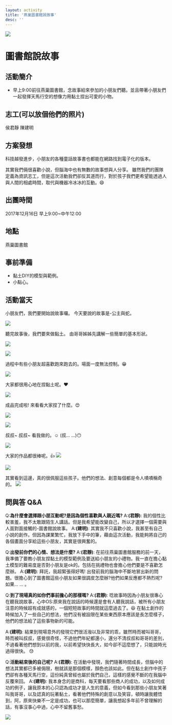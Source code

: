 ```yaml
---
layout: activity
title: '燕巢圖書館說故事'
desc: ''
---
```


![](https://imgur.com/SAIGIF5.jpg)
# 圖書館說故事

## 活動簡介
- 早上9:00前往燕巢圖書館，念故事給來參加的小朋友們聽。並且帶著小朋友們一起發揮天馬行空的想像力用黏土捏出可愛的小物。
## 志工(可以放個他們的照片)
侯君靜
陳建明
## 方案發想
科技越發進步，小朋友的各種童話故事書也都能在網路找到電子化的版本。

其實我們倆很喜歡小說，但腦海中也有無數的故事想與人分享。
雖然我們的團隊定義為資訊志工，但是這次活動我們卻反其道而行，對於孩子我們更希望能透過人與人間的相處時間，取代與機器冷冰冰的互動。:smile:
## 出團時間
2017年12月16日
早上9:00~中午12:00
## 地點
燕巢圖書館
## 事前準備
- 黏土DIY的模型與範例。
- 小點心。
## 活動當天
小朋友們，我們要開始說故事囉。
今天要說的故事是-公主與蛇。

![](https://imgur.com/5gyd8MO.jpg)

聽完故事後，我們要來做黏土。
由哥哥姊姊先講解一些簡單的基本形狀。

![](https://imgur.com/gnDFcJe.jpg)

![](https://imgur.com/ChKLUXu.jpg)

過程中有些小朋友超喜歡跑來跑去的。場面一度無法控制。:grin:

![](https://imgur.com/hWCk6PC.jpg)

大家都很用心地在捏黏土呢。:heart:

![](https://imgur.com/NqvhQu7.jpg)

成品完成啦!
來看看大家捏了什麼。:heart_eyes:

![](https://imgur.com/3tnZKFv.jpg)

![](https://imgur.com/kbzh2eF.jpg)

叔叔~ 叔叔~ 看我做的。:relaxed:
(叔... ...):no_mouth:

![](https://imgur.com/pZwbQ04.jpg)

大家的作品都很棒呢。:thumbsup:
![](https://imgur.com/IiwTw3N.jpg)

![](https://imgur.com/R698rW8.jpg)

其實看到這邊，真的很佩服這些孩子。他們的想法、創意每個都是令人嘖嘖稱奇的。
![](https://imgur.com/pOvbxxq.jpg)
## 問與答 Q&A
Q:**為什麼會選擇跟小朋互動呢?是因為個性喜歡與人親近嗎?**
A:**(君靜)**:
我的個性比較害羞，我不太敢跟陌生人講話。但是我希望能改變自己，所以才選擇一個需要與人面對面接觸的-圖書館說故事。
A:**(建明)**:
其實我不只喜歡小說，我甚至有自己小說的創作。但因為課業繁忙，我放下手中的筆，藉由這次活動，我能夠將自己的各個畫面分享給這些小朋友，其實是很興奮的。

Q:**出發前你們的心情、想法是什麼?**
A:**(君靜)**:
在前往燕巢圖書館服務的前一天，我準備了要教小朋友捏黏土的模型範例及要送給小朋友的小禮物。我一直在擔心黏土模型的難易度是否對小朋友是ok的。包括在挑禮物也會擔心他們要是不喜歡怎麼辦。
A:**(建明)**:
拜託，我超緊張得好嗎!
出發前我的腦海中不斷地冒出新的問題。很擔心到了圖書館這些小朋友如果很調皮怎麼辦?他們如果反應都不熱烈呢?如果... ... 。

Q:**到了現場真的如你們事前擔心的那樣嗎?**
A:**(君靜)**:
唸故事時因為小朋友很專心在聽我說故事，心中OS:原來我在說話的時候還是會有人聽我說話，被所有小朋友注意的時候超有成就感的，一個短短故事的時間就這麼過去了。:laughing:
在黏土創作的時候加入了一些自己的想法，他們沒有被設限在某些東西原本應該是長怎麼樣子，他們的想法給了這些事物新的可能。

A:**(建明)**:
結果到現場意外的發現它們很活潑以及非常的乖，雖然時而被叫哥哥，時而被叫叔叔，感覺很奇怪，不過他們年紀都還小，還分不清叔叔和哥哥的差別，不過看著他們想到以前的我，以前希望快快長大，如今卻不這麼想了，只能說時光過得很快。 :sweat:

Q:**活動結束後的自己呢?**
A:**(君靜)**:
在活動中發現，我們隨著時間成長，但腦中的想法其實都已多被侷限，樹就該是那個模樣，顏色也該如此。但在黏土創作中孩子們卻有各種天馬行空，這份純真曾經也屬於我們自己，這樣的感覺不斷的在我腦中反覆來回。
A:**(建明)**:
我本身念的是商科，每天要看那些商人的成功，以及如何成功的例子，讓我原本的心只認為成功才是人生的意義，但如今看到那些小朋友笑著叫我哥哥，以及認真的玩著黏土，看著他們特殊的創意以及笑容，頓時讓我體悟到，阿，原來快樂不一定是成功，也可以那麼簡單，讓我想起多年前不曾理解的話，有事沒事心中過，心中不留舊事愁。

![](https://imgur.com/BJk3j3F.jpg)
